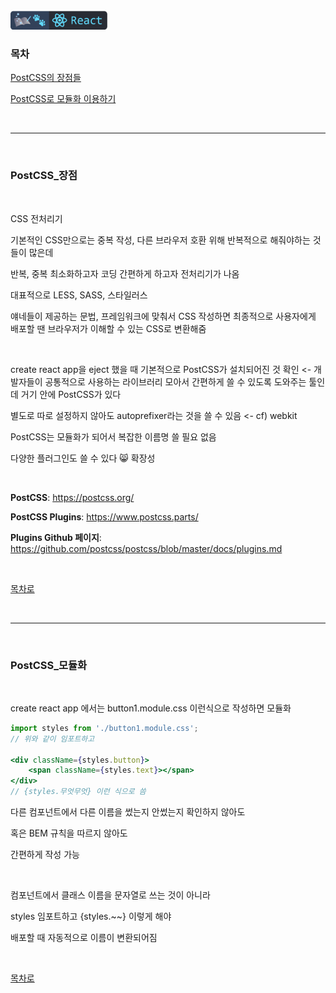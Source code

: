 <br />
<a href="https://github.com/seol-yu/TIL/tree/master/React">
  <img src="https://github.com/seol-yu/TIL/raw/master/images/react-badge-logo.png?raw=true" height="30" style="max-width: 100%;">
</a>
<br />

### 목차

[PostCSS의 장점들](#PostCSS_장점)

[PostCSS로 모듈화 이용하기](#PostCSS_모듈화)

<br />

---

<br />

### PostCSS_장점

<br />

CSS 전처리기

기본적인 CSS만으로는 중복 작성, 다른 브라우저 호환 위해 반복적으로 해줘야하는 것들이 많은데

반복, 중복 최소화하고자 코딩 간편하게 하고자 전처리기가 나옴

대표적으로 LESS, SASS, 스타일러스

얘네들이 제공하는 문법, 프레임워크에 맞춰서 CSS 작성하면 최종적으로 사용자에게 배포할 땐 브라우저가 이해할 수 있는 CSS로 변환해줌

<br />

create react app을 eject 했을 때 기본적으로 PostCSS가 설치되어진 것 확인 <- 개발자들이 공통적으로 사용하는 라이브러리 모아서 간편하게 쓸 수 있도록 도와주는 툴인데 거기 안에 PostCSS가 있다

별도로 따로 설정하지 않아도 autoprefixer라는 것을 쓸 수 있음 <- cf) webkit

PostCSS는 모듈화가 되어서 복잡한 이름명 쓸 필요 없음

다양한 플러그인도 쓸 수 있다 :smile_cat: 확장성

<br />

**PostCSS**: https://postcss.org/

**PostCSS Plugins**: https://www.postcss.parts/

**Plugins Github 페이지**: https://github.com/postcss/postcss/blob/master/docs/plugins.md

<br />

[목차로](#목차)

<br />

---

<br />

### PostCSS_모듈화

<br />

create react app 에서는 button1.module.css 이런식으로 작성하면 모듈화

```jsx
import styles from './button1.module.css';
// 위와 같이 임포트하고

<div className={styles.button}>
	<span className={styles.text}></span>
</div>
// {styles.무엇무엇} 이런 식으로 씀
```

다른 컴포넌트에서 다른 이름을 썼는지 안썼는지 확인하지 않아도

혹은 BEM 규칙을 따르지 않아도

간편하게 작성 가능

<br />

컴포넌트에서 클래스 이름을 문자열로 쓰는 것이 아니라

styles 임포트하고 {styles.~~} 이렇게 해야

배포할 때 자동적으로 이름이 변환되어짐

<br />

[목차로](#목차)

<br />
